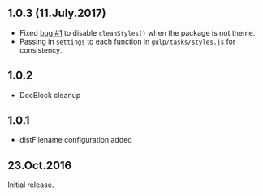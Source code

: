 ## 1.0.3 (11.July.2017)

- Fixed [bug #1](https://github.com/KnowTheCode/UpGulp/issues/1) to disable `cleanStyles()` when the package is not theme.
- Passing in `settings` to each function in `gulp/tasks/styles.js` for consistency.

## 1.0.2

- DocBlock cleanup

## 1.0.1

- distFilename configuration added

## 23.Oct.2016

Initial release.